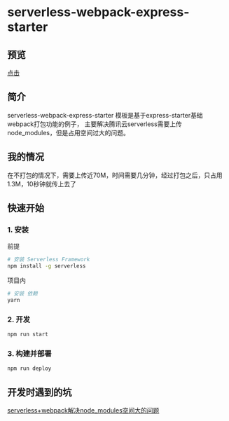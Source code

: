 # serverless-webpack-express-starter


## 预览
[点击](http://service-ngv6f3yg-1253419200.gz.apigw.tencentcs.com/release/user
)

## 简介

serverless-webpack-express-starter 模板是基于express-starter基础webpack打包功能的例子，
主要解决腾讯云serverless需要上传node_modules，但是占用空间过大的问题。

## 我的情况
在不打包的情况下，需要上传近70M，时间需要几分钟，经过打包之后，只占用1.3M，10秒钟就传上去了

## 快速开始

### 1. 安装
前提
```bash
# 安装 Serverless Framework
npm install -g serverless
```

项目内
```bash
# 安装 依赖
yarn
```

### 2. 开发

```bash
npm run start
```

### 3. 构建并部署

```bash
npm run deploy
```

## 开发时遇到的坑
[serverless+webpack解决node_modules空间大的问题](https://xlzy520.cn/pages/ebc11a/)
